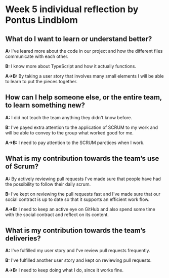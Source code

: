 # Week 5 individual reflection by Pontus Lindblom

## What do I want to learn or understand better?
**A:** I've leared more about the code in our project and how the different files communicate with each other.

**B:** I know more about TypeScript and how it actually functions.

**A->B:** By taking a user story that involves many small elements I will be able to learn to put the pieces together.

## How can I help someone else, or the entire team, to learn something new?
**A:** I did not teach the team anything they didn't know before.

**B:** I've payed extra attention to the application of SCRUM to my work and will be able to convey to the group what worked good for me.

**A->B:** I need to pay attention to the SCRUM parctices when I work.

## What is my contribution towards the team’s use of Scrum?
**A:** By actively reviewing pull requests I've made sure that people have had the possibility to follow their daily scrum.

**B:** I've kept on reviewing the pull requests fast and I've made sure that our social contract is up to date so that it supports an efficient work flow.

**A->B:** I need to keep an active eye on GitHub and also spend some time with the social contract and reflect on its content.

## What is my contribution towards the team’s deliveries?
**A:** I've fulfilled my user story and I've review pull requests frequently.

**B:** I've fulfilled another user story and kept on reviewing pull requests.

**A->B:** I need to keep doing what I do, since it works fine.
